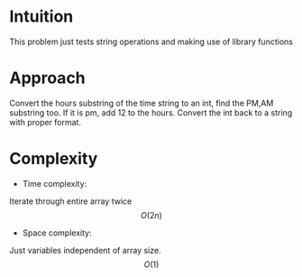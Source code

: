 # Intuition
<!-- Describe your first thoughts on how to solve this problem. -->
This problem just tests string operations and making use of library functions

# Approach
<!-- Describe your approach to solving the problem. -->
Convert the hours substring of the time string to an int, find the PM,AM substring too. If it is pm, add 12 to the hours. Convert the int back to a string with proper format.

# Complexity
- Time complexity:
<!-- Add your time complexity here, e.g. $$O(n)$$ -->
Iterate through entire array twice
$$O(2n)$$

- Space complexity:
<!-- Add your space complexity here, e.g. $$O(n)$$ -->
Just variables independent of array size.
$$O(1)$$